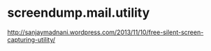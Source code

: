 screendump.mail.utility
=======================

http://sanjaymadnani.wordpress.com/2013/11/10/free-silent-screen-capturing-utility/
